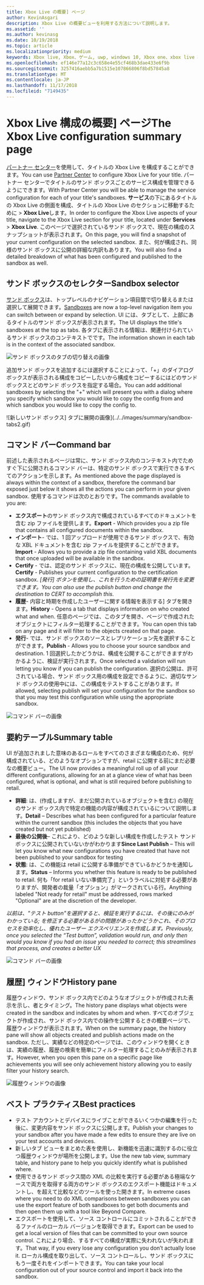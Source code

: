 ```yaml
---
title: Xbox Live の概要] ページ
author: KevinAsgari
description: Xbox Live の概要ビューを利用する方法について説明します。
ms.assetid: ''
ms.author: kevinasg
ms.date: 10/19/2018
ms.topic: article
ms.localizationpriority: medium
keywords: Xbox live, Xbox、ゲーム, uwp, windows 10, Xbox one、xbox live 概要を要約すると、公開をまとめた表、xbox live 履歴、コマンド バー、[履歴] タブ
ms.openlocfilehash: ef146e77a12c3c658e4e55cf468b3dae433e6f9b
ms.sourcegitcommit: 3257416aebb5a7b1515e107866806f8bd57845a8
ms.translationtype: MT
ms.contentlocale: ja-JP
ms.lasthandoff: 11/17/2018
ms.locfileid: "7149435"
---
```

# <a name="the-xbox-live-configuration-summary-page"></a><span data-ttu-id="0d6a8-104">Xbox Live 構成の概要] ページ</span><span class="sxs-lookup"><span data-stu-id="0d6a8-104">The Xbox Live configuration summary page</span></span>

<span data-ttu-id="0d6a8-105">[パートナー センター](https://developer.microsoft.com/dashboard)を使用して、タイトルの Xbox Live を構成することができます。</span><span class="sxs-lookup"><span data-stu-id="0d6a8-105">You can use [Partner Center](https://developer.microsoft.com/dashboard) to configure Xbox Live for your title.</span></span> <span data-ttu-id="0d6a8-106">パートナー センターでタイトルのサンド ボックスごとのサービス構成を管理できるようにできます。</span><span class="sxs-lookup"><span data-stu-id="0d6a8-106">With Partner Center you will be able to manage the service configuration for each of your title's sandboxes.</span></span>
<span data-ttu-id="0d6a8-107">**サービス**の下にあるタイトルの Xbox Live の側面を構成、タイトルの Xbox Live のセクションに移動するために > **Xbox Live**します。</span><span class="sxs-lookup"><span data-stu-id="0d6a8-107">In order to configure the Xbox Live aspects of your title, navigate to the Xbox Live section for your title, located under **Services** > **Xbox Live**.</span></span> <span data-ttu-id="0d6a8-108">このページで選択されているサンド ボックスで、現在の構成のスナップショットが表示されます。</span><span class="sxs-lookup"><span data-stu-id="0d6a8-108">On this page, you will find a snapshot of your current configuration on the selected sandbox.</span></span> <span data-ttu-id="0d6a8-109">また、何が構成され、同様のサンド ボックスに公開の詳細な内訳もあります。</span><span class="sxs-lookup"><span data-stu-id="0d6a8-109">You will also find a detailed breakdown of what has been configured and published to the sandbox as well.</span></span>

## <a name="sandbox-selector"></a><span data-ttu-id="0d6a8-110">サンド ボックスのセレクター</span><span class="sxs-lookup"><span data-stu-id="0d6a8-110">Sandbox selector</span></span>

 <span data-ttu-id="0d6a8-111">[サンド ボックス](../../xbox-live-sandboxes.md)は、トップレベルのナビゲーション項目間で切り替えるまたは選択して展開できます。</span><span class="sxs-lookup"><span data-stu-id="0d6a8-111">[Sandboxes](../../xbox-live-sandboxes.md) are now a top-level navigation item you can switch between or expand by selection.</span></span> <span data-ttu-id="0d6a8-112">UI には、タブとして、上部にあるタイトルのサンド ボックスが表示されます。</span><span class="sxs-lookup"><span data-stu-id="0d6a8-112">The UI displays the title's sandboxes at the top as tabs.</span></span> <span data-ttu-id="0d6a8-113">各タブに表示される情報は、関連付けられているサンド ボックスのコンテキストでです。</span><span class="sxs-lookup"><span data-stu-id="0d6a8-113">The information shown in each tab is in the context of the associated sandbox.</span></span>  

![サンド ボックスのタブの切り替えの画像](../../images/summary/sandbox-tabs1.gif)

 <span data-ttu-id="0d6a8-115">追加サンド ボックスを追加するには選択することによって、「+」のダイアログ ボックスが表示される構成をコピーしたいから構成をコピーするにはどのサンド ボックスとどのサンド ボックスを指定する場合。</span><span class="sxs-lookup"><span data-stu-id="0d6a8-115">You can add additional sandboxes by selecting the "+" which will present you with a dialog where you specify which sandbox you would like to copy the config from and which sandbox you would like to copy the config to.</span></span>  

 ![新しいサンド ボックス] タブに展開の画像](../../images/summary/sandbox-tabs2.gif)

## <a name="command-bar"></a><span data-ttu-id="0d6a8-117">コマンド バー</span><span class="sxs-lookup"><span data-stu-id="0d6a8-117">Command bar</span></span>

<span data-ttu-id="0d6a8-118">前述した表示されるページは常に、サンド ボックス内のコンテキスト内でためすぐ下に公開されるコマンド バーは、特定のサンド ボックスで実行できるすべてのアクションを示します。</span><span class="sxs-lookup"><span data-stu-id="0d6a8-118">As mentioned above the page displayed is always within the context of a sandbox, therefore the command bar exposed just below it shows all the actions you can perform in your given sandbox.</span></span> <span data-ttu-id="0d6a8-119">使用するコマンドは次のとおりです。</span><span class="sxs-lookup"><span data-stu-id="0d6a8-119">The commands available to you are:</span></span>  

* <span data-ttu-id="0d6a8-120">**エクスポート**のサンド ボックス内で構成されているすべてのドキュメントを含む zip ファイルを提供します。</span><span class="sxs-lookup"><span data-stu-id="0d6a8-120">**Export** - Which provides you a zip file that contains all configured documents within the sandbox.</span></span>
* <span data-ttu-id="0d6a8-121">**インポート**- では、1 回アップロードが使用できるサンド ボックスで、有効な XBL ドキュメントを含む zip ファイルを提供することができます。</span><span class="sxs-lookup"><span data-stu-id="0d6a8-121">**Import** - Allows you to provide a zip file containing valid XBL documents that once uploaded will be available in the sandbox.</span></span>
* <span data-ttu-id="0d6a8-122">**Certify** - では、認定のサンド ボックスに、現在の構成を公開しています。</span><span class="sxs-lookup"><span data-stu-id="0d6a8-122">**Certify** - Publishes your current configuration to the certification sandbox.</span></span>  *<span data-ttu-id="0d6a8-123">[発行] ボタンを使用し、これを行うための証明書を発行先を変更できます。</span><span class="sxs-lookup"><span data-stu-id="0d6a8-123">You can also use the publish button and change the destination to CERT to accomplish this.</span></span>*
* <span data-ttu-id="0d6a8-124">**履歴**- 内容と時期を作成したユーザーに関する情報を表示する] タブを開きます。</span><span class="sxs-lookup"><span data-stu-id="0d6a8-124">**History** - Opens a tab that displays information on who created what and when.</span></span> <span data-ttu-id="0d6a8-125">任意のページでは、このタブを開き、ページで作成されたオブジェクトにフィルター処理することができます。</span><span class="sxs-lookup"><span data-stu-id="0d6a8-125">You can open this tab on any page and it will filter to the objects created on that page.</span></span>
* <span data-ttu-id="0d6a8-126">**発行**- では、サンド ボックスのソースとレプリケーション先を選択することができます。</span><span class="sxs-lookup"><span data-stu-id="0d6a8-126">**Publish** - Allows you to choose your source sandbox and destination.</span></span> <span data-ttu-id="0d6a8-127">1 回選択したかどうかは、構成を公開することができますがわかるように、検証が実行されます。</span><span class="sxs-lookup"><span data-stu-id="0d6a8-127">Once selected a validation will run letting you know if you can publish the configuration.</span></span> <span data-ttu-id="0d6a8-128">選択の公開は、許可されている場合、サンド ボックス用の構成を設定できるように、適切なサンド ボックスの使用中には、この構成をテストすることがあります。</span><span class="sxs-lookup"><span data-stu-id="0d6a8-128">If allowed, selecting publish will set your configuration for the sandbox so that you may test this configuration while using the appropriate sandbox.</span></span>  
  
  
![コマンド バーの画像](../../images/summary/command-bar.png)  

## <a name="summary-table"></a><span data-ttu-id="0d6a8-130">要約テーブル</span><span class="sxs-lookup"><span data-stu-id="0d6a8-130">Summary table</span></span>

<span data-ttu-id="0d6a8-131">UI が追加されました意味のあるロールをすべてのさまざまな構成のため、何が構成されている、どのようなオプションですが、retail に公開する前にまだ必要なの概要ビュー。</span><span class="sxs-lookup"><span data-stu-id="0d6a8-131">The UI now provides a meaningful roll up of all your different configurations, allowing for an at a glance view of what has been configured, what is optional, and what is still required before publishing to retail.</span></span>  

* <span data-ttu-id="0d6a8-132">**詳細**: は、(作成しますが、まだ公開されているオブジェクトを含む) の現在のサンド ボックス内で特定の機能の内容が構成されているについて説明します。</span><span class="sxs-lookup"><span data-stu-id="0d6a8-132">**Detail** – Describes what has been configured for a particular feature within the current sandbox (this includes the objects that you have created but not yet published)</span></span>
* <span data-ttu-id="0d6a8-133">**最後の公開後**– これにより、どのような新しい構成を作成したテスト サンド ボックスに公開されていないかがわかります</span><span class="sxs-lookup"><span data-stu-id="0d6a8-133">**Since Last Publish** – This will let you know what new configurations you have created that have not been published to your sandbox for testing</span></span>
* <span data-ttu-id="0d6a8-134">**状態**: は、この機能は retail に公開する準備ができているかどうかを通知します。</span><span class="sxs-lookup"><span data-stu-id="0d6a8-134">**Status** – Informs you whether this feature is ready to be published to retail.</span></span> <span data-ttu-id="0d6a8-135">何も「for retail いない準備完了」というラベルに対処する必要がありますが、開発者の裁量「オプション」がマークされている行。</span><span class="sxs-lookup"><span data-stu-id="0d6a8-135">Anything labeled "Not ready for retail" must be addressed, rows marked "Optional" are at the discretion of the developer.</span></span>

*<span data-ttu-id="0d6a8-136">以前は、"テスト button"を選択すると、検証を実行するには、その後にのみがわかっている; を修正する必要があるがの問題があったかどうかこれ、そのプロセスを効率化し、優れたユーザー エクスペリエンスを作成します。</span><span class="sxs-lookup"><span data-stu-id="0d6a8-136">Previously, once you selected the “Test button”, validation would run, and only then would you know if you had an issue you needed to correct; this streamlines that process, and creates a better UX</span></span>*  
  
![コマンド バーの画像](../../images/summary/summary-table.png)  

## <a name="history-pane"></a><span data-ttu-id="0d6a8-138">履歴] ウィンドウ</span><span class="sxs-lookup"><span data-stu-id="0d6a8-138">History pane</span></span>

<span data-ttu-id="0d6a8-139">履歴ウィンドウ、サンド ボックス内でどのようなオブジェクトが作成された表示を示し、者とタイミング。</span><span class="sxs-lookup"><span data-stu-id="0d6a8-139">The history pane displays what objects were created in the sandbox and indicates by whom and when.</span></span> <span data-ttu-id="0d6a8-140">すべてのオブジェクトが作成され、サンド ボックス内での操作を公開するときの概要ページで、履歴ウィンドウが表示されます。</span><span class="sxs-lookup"><span data-stu-id="0d6a8-140">When on the summary page, the history pane will show all objects created and publish actions made on the sandbox.</span></span> <span data-ttu-id="0d6a8-141">ただし、実績などの特定のページでは、このウィンドウを開くときは、実績の履歴、履歴の検索を簡単にフィルター処理することのみが表示されます。</span><span class="sxs-lookup"><span data-stu-id="0d6a8-141">However, when you open this pane on a specific page like achievements you will see only achievement history allowing you to easily filter your history search.</span></span>  

![履歴ウィンドウの画像](../../images/summary/history.png)  

## <a name="best-practices"></a><span data-ttu-id="0d6a8-143">ベスト プラクティス</span><span class="sxs-lookup"><span data-stu-id="0d6a8-143">Best practices</span></span>

* <span data-ttu-id="0d6a8-144">テスト アカウントとデバイスにライブことができるいくつかの編集を行った後に、変更内容をサンド ボックスに公開します。</span><span class="sxs-lookup"><span data-stu-id="0d6a8-144">Publish your changes to your sandbox after you have made a few edits to ensure they are live on your test accounts and devices.</span></span>
* <span data-ttu-id="0d6a8-145">新しいタブ ビューをまとめた表を使用し、新機能を迅速に識別するのに役立つ履歴ウィンドウが場所を公開します。</span><span class="sxs-lookup"><span data-stu-id="0d6a8-145">Use the new tab view, summary table, and history pane to help you quickly identify what is published where.</span></span>
* <span data-ttu-id="0d6a8-146">使用できるサンド ボックス間の XML の比較を実行する必要がある極端なケースで両方を取得する両方のサンド ボックスのエクスポート機能はドキュメントし、を超えて比較などのツールを使った開きます。</span><span class="sxs-lookup"><span data-stu-id="0d6a8-146">In extreme cases where you need to do XML comparisons between sandboxes you can use the export feature of both sandboxes to get both documents and then open them up with a tool like Beyond Compare.</span></span>
* <span data-ttu-id="0d6a8-147">エクスポートを使用して、ソース コントロールにコミットされることができるファイルのローカル バージョンを取得できます。</span><span class="sxs-lookup"><span data-stu-id="0d6a8-147">Export can be used to get a local version of files that can be committed to your own source control.</span></span> <span data-ttu-id="0d6a8-148">これにより場合、するすべての構成が実際に失われないが失われます。</span><span class="sxs-lookup"><span data-stu-id="0d6a8-148">That way, if you every lose any configuration you don’t actually lose it.</span></span> <span data-ttu-id="0d6a8-149">ローカル構成を取り出して、ソース コントロールし、サンド ボックスにもう一度それをインポートできます。</span><span class="sxs-lookup"><span data-stu-id="0d6a8-149">You can take your local configuration out of your source control and import it back into the sandbox.</span></span>